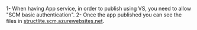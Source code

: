 1- When having App service, in order to publish using VS, you need to allow "SCM basic authentication".
2- Once the app published you can see the files in [structlite.scm.azurewebsites.net](https://structlite.scm.azurewebsites.net/).